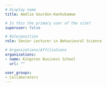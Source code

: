 ```yaml
---
# Display name
title: Amélie Gourdon-Kanhukamwe

# Is this the primary user of the site?
superuser: false

# Role/position
role: Senior Lecturer in Behavioural Science

# Organizations/Affiliations
organizations:
- name: Kingston Business School
  url: ""

user_groups:
- Collaborators
---
```

